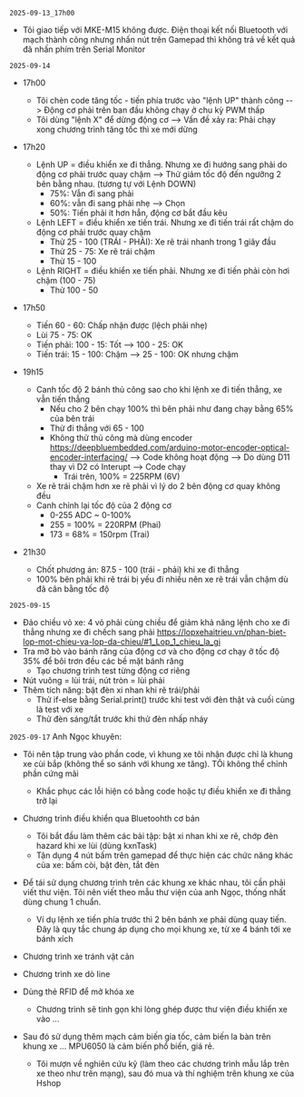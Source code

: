 `2025-09-13_17h00`
- Tôi giao tiếp với MKE-M15 không được. Điện thoại kết nối Bluetooth với mạch thành công nhưng nhấn nút trên Gamepad thì không trả về kết quả đã nhấn phím trên Serial Monitor

`2025-09-14`
- 17h00
    + Tôi chèn code tăng tốc - tiến phía trước vào "lệnh UP" thành công --> Động cơ phải trên ban đầu không chạy ở chu kỳ PWM thấp
    + Tôi dùng "lệnh X" để dừng động cơ --> Vấn đề xảy ra: Phải chạy xong chương trình tăng tốc thì xe mới dừng

- 17h20
    - Lệnh UP = điều khiển xe đi thẳng. Nhưng xe đi hướng sang phải do động cơ phải trước quay chậm --> Thử giảm tốc độ đến ngưỡng 2 bên bằng nhau. (tương tự với Lệnh DOWN)
        - 75%: Vẫn đi sang phải
        - 60%: vẫn đi sang phải nhẹ --> Chọn
        - 50%: Tiến phải ít hơn hẳn, động cơ bắt đầu kêu
    - Lệnh LEFT = điều khiển xe tiến trái. Nhưng xe đi tiến trái rất chậm do động cơ phải trước quay chậm
        - Thử 25 - 100 (TRÁI - PHẢI): Xe rẽ trái nhanh trong 1 giây đầu
        - Thử 25 - 75: Xe rẽ trái chậm
        - Thử 15 - 100
    - Lệnh RIGHT = điều khiển xe tiến phải. Nhưng xe đi tiến phải còn hơi chậm (100 - 75)
        - Thử 100 - 50

- 17h50
    - Tiến 60 - 60: Chấp nhận được (lệch phải nhẹ)
    - Lùi 75 - 75: OK
    - Tiến phải: 100 - 15: Tốt --> 100 - 25: OK
    - Tiến trái: 15 - 100: Chậm --> 25 - 100: OK nhưng chậm

- 19h15
    - Canh tốc độ 2 bánh thủ công sao cho khi lệnh xe đi tiến thẳng, xe vẫn tiến thẳng
        - Nếu cho 2 bên chạy 100%  thì bên phải như đang chạy bằng 65% của bên trái
        - Thử đi thẳng với 65 - 100
        - Không thử thủ công mà dùng encoder
        https://deepbluembedded.com/arduino-motor-encoder-optical-encoder-interfacing/ --> Code không hoạt động --> Do dùng D11 thay vì D2 có Interupt --> Code chạy
            - Trái trên, 100% = 225RPM (6V)
    - Xe rẽ trái chậm hơn xe rẽ phải vì lý do 2 bên động cơ quay không đều
    - Canh chỉnh lại tốc độ của 2 động cơ
        - 0-255 ADC ~ 0-100%
        - 255 = 100% = 220RPM (Phai)
        - 173 =  68% = 150rpm (Trai)

- 21h30
    - Chốt phương án: 87.5 - 100 (trái - phải) khi xe đi thẳng
    - 100% bên phải khi rẽ trái bị yếu đi nhiều nên xe rẽ trái vẫn chậm dù đã cân bằng tốc độ

`2025-09-15`
- Đảo chiều vỏ xe: 4 vỏ phải cùng chiều để giảm khả năng lệnh cho xe đi thẳng nhưng xe đi chếch sang phải
https://lopxehaitrieu.vn/phan-biet-lop-mot-chieu-va-lop-da-chieu/#1_Lop_1_chieu_la_gi
- Tra mỡ bò vào bánh răng của động cơ và cho động cơ chạy ở tốc độ 35% để bôi trơn đều các bề mặt bánh răng
    - Tạo chương trình test từng động cơ riêng
- Nút vuông = lùi trái, nút tròn = lùi phải
- Thêm tích năng: bật đèn xi nhan khi rẽ trái/phải
    - Thử if-else bằng Serial.print() trước khi test với đèn thật và cuối cùng là test với xe
    - Thử đèn sáng/tắt trước khi thử đèn nhấp nháy

`2025-09-17`
Anh Ngọc khuyên:
- Tôi nên tập trung vào phần code, vì khung xe tôi nhận được chỉ là khung xe cùi bắp (không thể so sánh với khung xe tăng). TÔi không thể chỉnh phần cứng mãi
    - Khắc phục các lỗi hiện có bằng code hoặc tự điều khiển xe đi thẳng trở lại

- Chương trình điều khiển qua Bluetoohth cơ bản
    - Tôi bắt đầu làm thêm các bài tập: bật xi nhan khi xe rẽ, chớp đèn hazard khi xe lùi (dùng kxnTask)
    - Tận dụng 4 nút bấm trên gamepad để thực hiện các chức năng khác của xe: bấm còi, bật đèn, tắt đèn

- Để tái sử dụng chương trình trên các khung xe khác nhau, tôi cần phải viết thư viện. Tôi nên viết theo mẫu thư viện của anh Ngọc, thống nhất dùng chung 1 chuẩn.
    - Ví dụ lệnh xe tiến phía trước thì 2 bên bánh xe phải dùng quay tiến. Đây là quy tắc chung áp dụng cho mọi khung xe, từ xe 4 bánh tới xe bánh xích


- Chương trình xe tránh vật cản
- Chương trình xe dò line


- Dùng thẻ RFID để mở khóa xe
    - Chương trình sẽ tinh gọn khi lòng ghép được thư viện điều khiển xe vào ...

- Sau đó sử dụng thêm mạch cảm biến gia tốc, cảm biến la bàn trên khung xe ... MPU6050 là cảm biến phổ biến, giá rẻ.
    - Tôi mượn về nghiên cứu kỹ (làm theo các chương trình mẫu lắp trên xe theo như trên mạng), sau đó mua và thí nghiệm trên khung xe của Hshop
